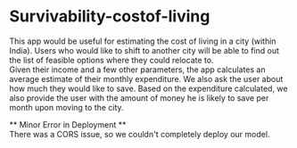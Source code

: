 # Survivability-costof-living

This app would be useful for estimating the cost of living in a city (within India). Users who would like to shift to another city will be able to find out the list of feasible options where they could relocate to.  
Given their income and a few other parameters, the app calculates an average estimate of their monthly expenditure. We also ask the user about how much they would like to save. Based on the expenditure calculated, we also provide the user with the amount of money he is likely to save per month upon moving to the city.


** Minor Error in Deployment **  
There was a CORS issue, so we couldn't completely deploy our model. 
